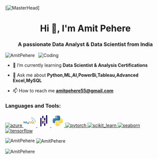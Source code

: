 [![MasterHead](https://miro.medium.com/max/1400/1*g__jiesLRIfCRefVG69Pfw.gif)]
<h1 align="center">Hi 👋, I'm Amit Pehere</h1>
<h3 align="center">A passionate Data Analyst & Data Scientist from India</h3>
<img align="right" alt="Coding" width="400" src="https://blog.imarticus.org/wp-content/uploads/2020/11/hyu.gif">

<p align="left"> <img src="https://komarev.com/ghpvc/?username=AmitPehere&label=Profile%20views&color=0e75b6&style=flat" alt="AmitPehere" /> </p>

- 🌱 I’m currently learning **Data Scientist & Analysis Certifications**

- 💬 Ask me about **Python,ML,AI,PowerBi,Tableau,Advanced Excel,MySQL**

- 📫 How to reach me **amitpehere55@gmail.com**


<h3 align="left">Languages and Tools:</h3>
<p align="left"> <a href="https://azure.microsoft.com/en-in/" target="_blank" rel="noreferrer"> <img src="https://www.vectorlogo.zone/logos/microsoft_azure/microsoft_azure-icon.svg" alt="azure" width="40" height="40"/> </a> <a href="https://www.mysql.com/" target="_blank" rel="noreferrer"> <img src="https://raw.githubusercontent.com/devicons/devicon/master/icons/mysql/mysql-original-wordmark.svg" alt="mysql" width="40" height="40"/> </a> <a href="https://pandas.pydata.org/" target="_blank" rel="noreferrer"> <img src="https://raw.githubusercontent.com/devicons/devicon/2ae2a900d2f041da66e950e4d48052658d850630/icons/pandas/pandas-original.svg" alt="pandas" width="40" height="40"/> </a> <a href="https://www.python.org" target="_blank" rel="noreferrer"> <img src="https://raw.githubusercontent.com/devicons/devicon/master/icons/python/python-original.svg" alt="python" width="40" height="40"/> </a> <a href="https://pytorch.org/" target="_blank" rel="noreferrer"> <img src="https://www.vectorlogo.zone/logos/pytorch/pytorch-icon.svg" alt="pytorch" width="40" height="40"/> </a> <a href="https://scikit-learn.org/" target="_blank" rel="noreferrer"> <img src="https://upload.wikimedia.org/wikipedia/commons/0/05/Scikit_learn_logo_small.svg" alt="scikit_learn" width="40" height="40"/> </a> <a href="https://seaborn.pydata.org/" target="_blank" rel="noreferrer"> <img src="https://seaborn.pydata.org/_images/logo-mark-lightbg.svg" alt="seaborn" width="40" height="40"/> </a> <a href="https://www.tensorflow.org" target="_blank" rel="noreferrer"> <img src="https://www.vectorlogo.zone/logos/tensorflow/tensorflow-icon.svg" alt="tensorflow" width="40" height="40"/> </a> </p>

<p><img align="left" src="https://github-readme-stats.vercel.app/api/top-langs?username=AmitPehere&show_icons=true&locale=en&layout=compact" alt="AmitPehere" /></p>

<p>&nbsp;<img align="center" src="https://github-readme-stats.vercel.app/api?username=AmitPehere&show_icons=true&locale=en" alt="AmitPehere" /></p>

<p><img align="center" src="https://github-readme-streak-stats.herokuapp.com/?user=AmitPehere&" alt="AmitPehere" /></p>
